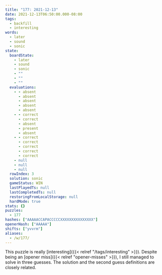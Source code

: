 ```yaml
---
title: "177: 2021-12-13"
date: 2021-12-13T06:50:00.000-08:00
tags:
  - backfill
  - interesting
words:
  - later
  - sound
  - sonic
state:
  boardState:
    - later
    - sound
    - sonic
    - ""
    - ""
    - ""
  evaluations:
    - - absent
      - absent
      - absent
      - absent
      - absent
    - - correct
      - correct
      - absent
      - present
      - absent
    - - correct
      - correct
      - correct
      - correct
      - correct
    - null
    - null
    - null
  rowIndex: 3
  solution: sonic
  gameStatus: WIN
  lastPlayedTs: null
  lastCompletedTs: null
  restoringFromLocalStorage: null
  hardMode: true
stats: {}
puzzles:
  - 177
hashes: ["AAAAACCAPACCCCCXXXXXXXXXXXXXXX"]
openerHash: ["AAAAA"]
shifts: ["yvvrm"]
aliases:
  - /w/177/
---
```


<!-- more -->

This puzzle is really [interesting]({{< relref "/tags/interesting" >}}). Despite
being an [opener miss]({{< relref "opener-misses" >}}), I still managed to solve
in three guesses. The solution and the second guess definitions are closely
related.
